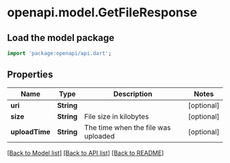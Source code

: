 # openapi.model.GetFileResponse

## Load the model package
```dart
import 'package:openapi/api.dart';
```

## Properties
Name | Type | Description | Notes
------------ | ------------- | ------------- | -------------
**uri** | **String** |  | [optional] 
**size** | **String** | File size in kilobytes | [optional] 
**uploadTime** | **String** | The time when the file was uploaded | [optional] 

[[Back to Model list]](../README.md#documentation-for-models) [[Back to API list]](../README.md#documentation-for-api-endpoints) [[Back to README]](../README.md)


